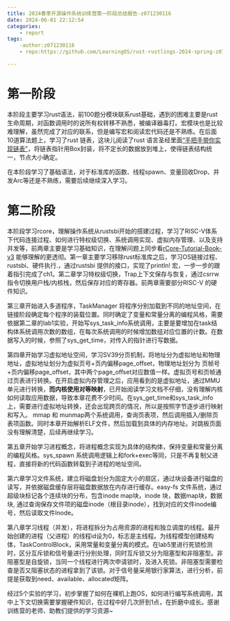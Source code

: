 ```yaml
---
title: 2024春季开源操作系统训练营第一阶段总结报告-z071230116
date: 2024-06-01 22:12:54
categories:
    - report
tags:
    -author:z071230116
    - repo:https://github.com/LearningOS/rust-rustlings-2024-spring-z071230116

---
```


#


<!-- more -->

# 第一阶段

本阶段主要学习rust语法，前100题分模块联系rust基础，遇到的困难主要是rust 生命周期，对函数调用时的说所有权转移不熟悉，被编译器毒打。宏模块也是比较难理解，虽然完成了对应的联系，但是编写宏和阅读宏代码还是不熟练。在后面10道算法题上，学习了rust 链表，这块儿阅读了rust 语言圣经里面[“手把手带你实现链表”](https://course.rs/too-many-lists/intro.html)，将链表指针用Box封装，将不定长的数据放到堆上，使得链表结构统一，节点大小确定。

在本阶段学习了基础语法，对于标准库的函数、线程spawn、变量回收Drop、并发Arc等还是不熟练，需要后续继续深入学习。



# 第二阶段

本阶段学习rcore，理解操作系统从rustsbi开始的搭建过程，学习了RISC-V体系下代码连接过程、如何进行特权级切换、系统调用实现、虚拟内存管理、以及支持并发等，前两章主要是学习基础知识，在理解问题上同步看[rCore-Tutorial-Book-v3](https://rcore-os.cn/rCore-Tutorial-Book-v3/index.html) 能够理解的更透彻。第一章主要学习移除rust标准库之后，学习OS链接过程、rustsbi、硬件执行.，通过rustsbi 提供的接口，实现了println! 宏，一步一步的跟着指引完成了ch1。第二章学习特权级切换，Trap上下文保存与恢复，通过csrrw 指令切换用户栈/内核栈，然后保存对应的寄存器。前两章需要部分RISC-V 的硬件知识。

第三章开始进入多道程序，TaskManager  将程序分别加载到不同的地址空间，在链接阶段确定每个程序的装载位置。同时确定了变量和常量分离的编程风格，需要依据第二章的lab1实验，开始写sys_task_info系统调用，主要是要增加在task结构体系统调用次数的数组，在每次系统调用的时候增加数组对应位置的计数。在数据写入的时候，参照了sys_get_time，对传入的指针进行写数据。

第四章开始学习虚拟地址空间，学习SV39分页机制，将地址分为虚拟地址和物理地址，虚拟地址划分为虚拟页号+页内偏移page_offset，物理地址划分为 页帧号+页内偏移page_offset，其中两个page_offset对应数值一样。虚拟页号和页帧通过页表进行转换。在开启虚拟内存管理之后，应用看到的是虚拟地址，通过MMU单元进行转换，**而内核使用对等映射**，已开始阅读学习文档不仔细，没有理解内核如何读取应用数据，导致本章花费不少时间。在sys_get_time和sys_task_info上，需要进行虚拟地址转换，还会出现跨页的情况，所以是按照字节逐步进行映射和写入。 mmap 和 munmap两个系统调用，查询页表项，然后调用插入/删除页表项函数。同时本章开始解析ELF文件，然后加载到具体的内存地址。对跳板页面没有理解清楚，后续再继续学习。

第五章开始学习进程概念，将进程概念实现为具体的结构体，保持变量和常量分离的编程风格。sys_spawn 系统调用逻辑上和fork+exec等同，只是不再复制父进程，直接将新的代码函数转载到子进程的地址空间。

第六章学习文件系统，建立将磁盘划分为固定大小的扇区，通过块设备进行磁盘的读写，并依据磁盘缓存层将磁盘数据放在内存进行缓存。easy-fs 文件系统，通过超级块标记各个连续块的分布，包含inode map块，inode 块，数据map块，数据块, 通过查询保存文件项的磁盘inode（根目录inode），找到对应的文件inode编号，然后读取文件Inode。

第八章学习线程（并发），将进程拆分为占用资源的进程和独立调度的线程。最开始创建的进程（父进程）的线程id设为0，标志是主线程。为线程模型创建结构体，TaskControlBlock，采用常量和变量分离的模式。在lab5里进行死锁检测时，区分互斥锁和信号量进行分别处理，同时互斥锁又分为阻塞型和非阻塞型。非阻塞型是自旋锁，当同一个线程进行两次申请锁时，及进入死锁。非阻塞型需要检查是否又阻塞状态的进程拿到了该锁。对于信号量采用银行家算法，进行分析，前提是获取到need、available、allocated矩阵。



经过5个实验的学习，初步掌握了如何在裸机上跑OS，如何进行编写系统调用，其中上下文切换需要掌握硬件知识，在过程中好几次肝到1点，在折磨中成长。感谢训练营的老师、助教们提供的学习资源~
